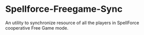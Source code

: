 # Spellforce-Freegame-Sync
An utility to synchronize resource of all the players in SpellForce cooperative Free Game mode.
